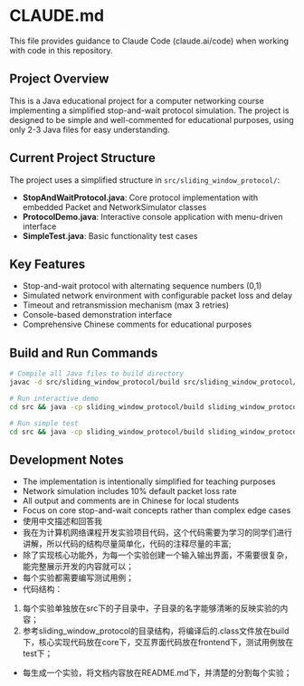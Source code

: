 # CLAUDE.md

This file provides guidance to Claude Code (claude.ai/code) when working with code in this repository.

## Project Overview

This is a Java educational project for a computer networking course implementing a simplified stop-and-wait protocol simulation. The project is designed to be simple and well-commented for educational purposes, using only 2-3 Java files for easy understanding.

## Current Project Structure

The project uses a simplified structure in `src/sliding_window_protocol/`:
- **StopAndWaitProtocol.java**: Core protocol implementation with embedded Packet and NetworkSimulator classes
- **ProtocolDemo.java**: Interactive console application with menu-driven interface
- **SimpleTest.java**: Basic functionality test cases

## Key Features

- Stop-and-wait protocol with alternating sequence numbers (0,1)
- Simulated network environment with configurable packet loss and delay
- Timeout and retransmission mechanism (max 3 retries)
- Console-based demonstration interface
- Comprehensive Chinese comments for educational purposes

## Build and Run Commands

```bash
# Compile all Java files to build directory
javac -d src/sliding_window_protocol/build src/sliding_window_protocol/core/*.java src/sliding_window_protocol/frontend/*.java src/sliding_window_protocol/test/*.java

# Run interactive demo
cd src && java -cp sliding_window_protocol/build sliding_window_protocol.frontend.ProtocolDemo

# Run simple test
cd src && java -cp sliding_window_protocol/build sliding_window_protocol.test.SimpleTest
```

## Development Notes

- The implementation is intentionally simplified for teaching purposes
- Network simulation includes 10% default packet loss rate
- All output and comments are in Chinese for local students
- Focus on core stop-and-wait concepts rather than complex edge cases
- 使用中文描述和回答我
- 我在为计算机网络课程开发实验项目代码，这个代码需要为学习的同学们进行讲解，所以代码的结构尽量简单化，代码的注释尽量的丰富;
- 除了实现核心功能外，为每一个实验创建一个输入输出界面，不需要很复杂，能完整展示开发的内容就可以；
- 每个实验都需要编写测试用例；
- 代码结构：
1. 每个实验单独放在src下的子目录中，子目录的名字能够清晰的反映实验的内容；
2. 参考sliding_window_protocol的目录结构，将编译后的.class文件放在build下，核心实现代码放在core下，交互界面代码放在frontend下，测试用例放在test下；
- 每生成一个实验，将文档内容放在README.md下，并清楚的分割每个实验；